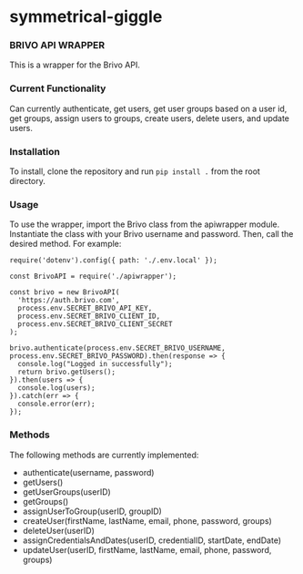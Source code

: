 # symmetrical-giggle
### BRIVO API WRAPPER
This is a wrapper for the Brivo API. 

### Current Functionality
Can currently authenticate, get users, get user groups based on a user id, get groups, assign users to groups, create users, delete users, and update users. 

### Installation
To install, clone the repository and run `pip install .` from the root directory.

### Usage
To use the wrapper, import the Brivo class from the apiwrapper module. Instantiate the class with your Brivo username and password. Then, call the desired method. For example:

```
require('dotenv').config({ path: './.env.local' });

const BrivoAPI = require('./apiwrapper');

const brivo = new BrivoAPI(
  'https://auth.brivo.com',
  process.env.SECRET_BRIVO_API_KEY,
  process.env.SECRET_BRIVO_CLIENT_ID,
  process.env.SECRET_BRIVO_CLIENT_SECRET
);

brivo.authenticate(process.env.SECRET_BRIVO_USERNAME, process.env.SECRET_BRIVO_PASSWORD).then(response => {
  console.log("Logged in successfully");
  return brivo.getUsers();
}).then(users => {
  console.log(users);
}).catch(err => {
  console.error(err);
});

```

### Methods
The following methods are currently implemented:

* authenticate(username, password)
* getUsers()
* getUserGroups(userID)
* getGroups()
* assignUserToGroup(userID, groupID)
* createUser(firstName, lastName, email, phone, password, groups)
* deleteUser(userID)
* assignCredentialsAndDates(userID, credentialID, startDate, endDate)
* updateUser(userID, firstName, lastName, email, phone, password, groups)


